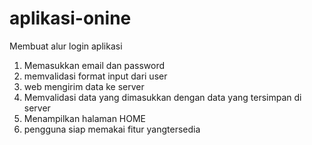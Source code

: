 # aplikasi-onine
Membuat alur login aplikasi

1. Memasukkan email dan password
2. memvalidasi format input dari user
3. web mengirim data ke server
4. Memvalidasi data yang dimasukkan dengan data yang tersimpan di server
5. Menampilkan halaman HOME
6. pengguna siap memakai fitur yangtersedia
